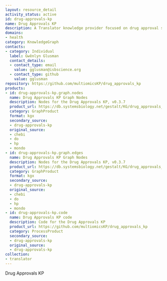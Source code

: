 ```yaml
---
layout: resource_detail
activity_status: active
id: drug-approvals-kp
name: Drug Approvals KP
description: A Translator knowledge provider focused on drug approval status and other drug-related metadata.
domains:
- health
category: KnowledgeGraph
contacts:
- category: Individual
  label: Gwênlyn Glusman
  contact_details:
  - contact_type: email
    value: gglusman@isbscience.org
  - contact_type: github
    value: gglusman
repository: https://github.com/multiomicsKP/drug_approvals_kp
products:
- id: drug-approvals-kp.graph.nodes
  name: Drug Approvals KP Graph Nodes
  description: Nodes for the Drug Approvals KP, v0.3.7
  product_url: https://db.systemsbiology.net/gestalt/KG/drug_approvals_kg_nodes_v0.3.7.tsv
  category: GraphProduct
  format: kgx
  secondary_source:
  - drug-approvals-kp
  original_source:
  - chebi
  - do
  - hp
  - mondo
- id: drug-approvals-kp.graph.edges
  name: Drug Approvals KP Graph Nodes
  description: Nodes for the Drug Approvals KP, v0.3.7
  product_url: https://db.systemsbiology.net/gestalt/KG/drug_approvals_kg_nodes_v0.3.7.tsv
  category: GraphProduct
  format: kgx
  secondary_source:
  - drug-approvals-kp
  original_source:
  - chebi
  - do
  - hp
  - mondo
- id: drug-approvals-kp.code
  name: Drug Approvals KP code
  description: Code for the Drug Approvals KP
  product_url: https://github.com/multiomicsKP/drug_approvals_kp
  category: ProcessProduct
  secondary_source:
  - drug-approvals-kp
  original_source:
  - drug-approvals-kp
collection:
- translator
---
```


Drug Approvals KP
